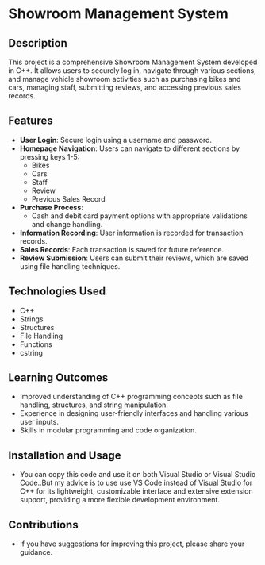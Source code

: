 # Showroom Management System

## Description
This project is a comprehensive Showroom Management System developed in C++. It allows users to securely log in, navigate through various sections, and manage vehicle showroom activities such as purchasing bikes and cars, managing staff, submitting reviews, and accessing previous sales records.

## Features
- **User Login**: Secure login using a username and password.
- **Homepage Navigation**: Users can navigate to different sections by pressing keys 1-5:
  - Bikes
  - Cars
  - Staff
  - Review
  - Previous Sales Record
- **Purchase Process**:
  - Cash and debit card payment options with appropriate validations and change handling.
- **Information Recording**: User information is recorded for transaction records.
- **Sales Records**: Each transaction is saved for future reference.
- **Review Submission**: Users can submit their reviews, which are saved using file handling techniques.

## Technologies Used
- C++
- Strings
- Structures
- File Handling
- Functions
- cstring

## Learning Outcomes
- Improved understanding of C++ programming concepts such as file handling, structures, and string manipulation.
- Experience in designing user-friendly interfaces and handling various user inputs.
- Skills in modular programming and code organization.

## Installation and Usage
- You can copy this code and use it on both Visual Studio or Visual Studio Code..But my advice is to use use VS Code instead of Visual Studio for C++ for its lightweight, customizable interface and extensive extension support, providing a more flexible development environment.

## Contributions
- If you have suggestions for improving this project, please share your guidance.
